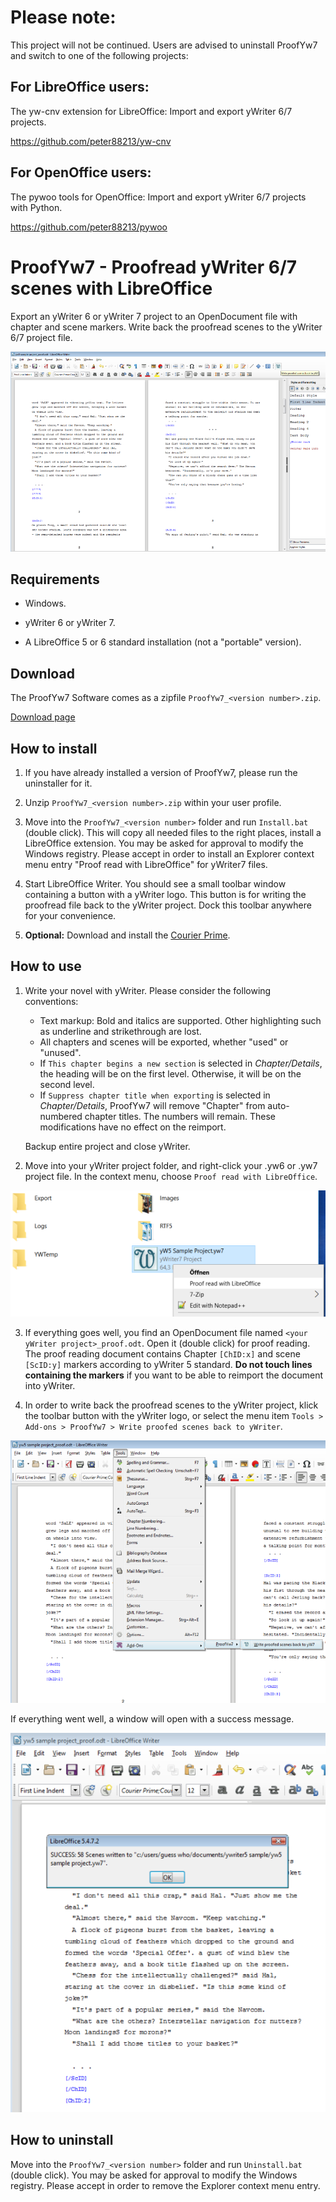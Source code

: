 # Please note: 

This project will not be continued. Users are advised to uninstall ProofYw7 and switch to one of the following projects: 

## For LibreOffice users: 

The yw-cnv extension for LibreOffice: Import and export yWriter 6/7 projects. 

https://github.com/peter88213/yw-cnv

## For OpenOffice users: 

The pywoo tools for OpenOffice: Import and export yWriter 6/7 projects with Python. 

https://github.com/peter88213/pywoo



# ProofYw7 - Proofread yWriter 6/7 scenes with LibreOffice

Export an yWriter 6 or yWriter 7 project to an OpenDocument file with chapter and scene markers. 
Write back the proofread scenes to the yWriter 6/7 project file.

![Screenshot: Generated ODT in LibreOffice Writer](https://raw.githubusercontent.com/peter88213/ProofYw7/master/docs/Screenshots/screenshot1.png)


## Requirements

* Windows.

* yWriter 6 or yWriter 7.

* A LibreOffice 5 or 6 standard installation (not a "portable" version).

## Download

The ProofYw7 Software comes as a zipfile `ProofYw7_<version number>.zip`. 

[Download page](https://github.com/peter88213/ProofYw7/releases/latest)



## How to install

1. If you have already installed a version of ProofYw7, please run the uninstaller for it. 

2. Unzip `ProofYw7_<version number>.zip` within your user profile.

3. Move into the `ProofYw7_<version number>` folder and run `Install.bat` (double click).
   This will copy all needed files to the right places, install a LibreOffice extension.
   You may be asked for approval to modify the Windows registry. Please accept in order to 
   install an Explorer context menu entry "Proof read with LibreOffice" for yWriter7 files.

4. Start LibreOffice Writer. You should see a small toolbar window containing a button with
   a yWriter logo. This button is for writing the proofread file back to the yWriter project.
   Dock this toolbar anywhere for your convenience. 

5. __Optional:__  Download and install the [Courier Prime](https://quoteunquoteapps.com/courierprime).



## How to use

1. Write your novel with yWriter. Please consider the following conventions:
   * Text markup: Bold and italics are supported. Other highlighting such as underline and strikethrough are lost.
   * All chapters and scenes will be exported, whether "used" or "unused". 
   * If `This chapter begins a new section` is selected in _Chapter/Details_, the heading will be on the first level. Otherwise, it will be on the second level.
   * If `Suppress chapter title when exporting` is selected in _Chapter/Details_, ProofYw7 will remove "Chapter" from auto-numbered chapter titles. The numbers will remain. These modifications have no effect on the reimport.

   Backup entire project and close yWriter.

2.  Move into your yWriter project folder, and right-click your .yw6 or .yw7 project file. 
   In the context menu, choose `Proof read with LibreOffice`. 
   
![Screenshot: Windows Explorer context menu](https://raw.githubusercontent.com/peter88213/ProofYw7/master/docs/Screenshots/ProofYw7_cm.png)

3. If everything goes well, you find an OpenDocument file named `<your yWriter project>_proof.odt`.
   Open it (double click) for proof reading. The proof reading document contains Chapter `[ChID:x]`
   and scene `[ScID:y]` markers according to yWriter 5 standard.  __Do not touch lines
   containing the markers__  if you want to be able to reimport the document into yWriter. 

4. In order to write back the proofread scenes to the yWriter project, klick the toolbar button
   with the yWriter logo, or select the menu item 
   `Tools > Add-ons > ProofYw7 > Write proofed scenes back to yWriter`.

![Screenshot: Generated ODT in LibreOffice Writer](https://raw.githubusercontent.com/peter88213/ProofYw7/master/docs/Screenshots/screenshot2.png)

If everything went well, a window will open with a success message.

![Screenshot: Generated ODT in LibreOffice Writer](https://raw.githubusercontent.com/peter88213/ProofYw7/master/docs/Screenshots/screenshot3.png)



## How to uninstall

Move into the `ProofYw7_<version number>` folder and run `Uninstall.bat` (double click). 
You may be asked for approval to modify the Windows registry. Please accept in order to 
remove the Explorer context menu entry. 


